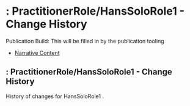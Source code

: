 # : PractitionerRole/HansSoloRole1 - Change History

Publication Build: This will be filled in by the publication tooling

* [Narrative Content](PractitionerRole-HansSoloRole1.html)

## : PractitionerRole/HansSoloRole1 - Change History

History of changes for HansSoloRole1 .